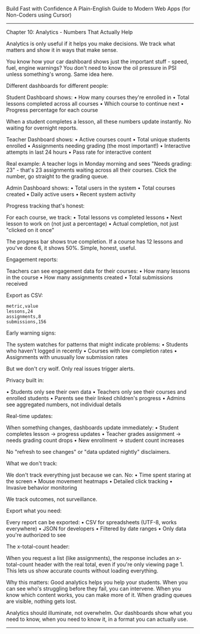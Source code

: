 Build Fast with Confidence
A Plain-English Guide to Modern Web Apps (for Non-Coders using Cursor)
________________________________________
Chapter 10: Analytics - Numbers That Actually Help

Analytics is only useful if it helps you make decisions. We track what matters and show it in ways that make sense.

You know how your car dashboard shows just the important stuff - speed, fuel, engine warnings? You don't need to know the oil pressure in PSI unless something's wrong. Same idea here.

Different dashboards for different people:

Student Dashboard shows:
• How many courses they're enrolled in
• Total lessons completed across all courses
• Which course to continue next
• Progress percentage for each course

When a student completes a lesson, all these numbers update instantly. No waiting for overnight reports.

Teacher Dashboard shows:
• Active courses count
• Total unique students enrolled
• Assignments needing grading (the most important!)
• Interactive attempts in last 24 hours
• Pass rate for interactive content

Real example:
A teacher logs in Monday morning and sees "Needs grading: 23" - that's 23 assignments waiting across all their courses. Click the number, go straight to the grading queue.

Admin Dashboard shows:
• Total users in the system
• Total courses created
• Daily active users
• Recent system activity

Progress tracking that's honest:

For each course, we track:
• Total lessons vs completed lessons
• Next lesson to work on (not just a percentage)
• Actual completion, not just "clicked on it once"

The progress bar shows true completion. If a course has 12 lessons and you've done 6, it shows 50%. Simple, honest, useful.

Engagement reports:

Teachers can see engagement data for their courses:
• How many lessons in the course
• How many assignments created
• Total submissions received

Export as CSV:
```
metric,value
lessons,24
assignments,8
submissions,156
```

Early warning signs:

The system watches for patterns that might indicate problems:
• Students who haven't logged in recently
• Courses with low completion rates
• Assignments with unusually low submission rates

But we don't cry wolf. Only real issues trigger alerts.

Privacy built in:

• Students only see their own data
• Teachers only see their courses and enrolled students
• Parents see their linked children's progress
• Admins see aggregated numbers, not individual details

Real-time updates:

When something changes, dashboards update immediately:
• Student completes lesson → progress updates
• Teacher grades assignment → needs grading count drops
• New enrollment → student count increases

No "refresh to see changes" or "data updated nightly" disclaimers.

What we don't track:

We don't track everything just because we can. No:
• Time spent staring at the screen
• Mouse movement heatmaps
• Detailed click tracking
• Invasive behavior monitoring

We track outcomes, not surveillance.

Export what you need:

Every report can be exported:
• CSV for spreadsheets (UTF-8, works everywhere)
• JSON for developers
• Filtered by date ranges
• Only data you're authorized to see

The x-total-count header:

When you request a list (like assignments), the response includes an x-total-count header with the real total, even if you're only viewing page 1. This lets us show accurate counts without loading everything.

Why this matters:
Good analytics helps you help your students. When you can see who's struggling before they fail, you can intervene. When you know which content works, you can make more of it. When grading queues are visible, nothing gets lost.

Analytics should illuminate, not overwhelm. Our dashboards show what you need to know, when you need to know it, in a format you can actually use.
________________________________________
